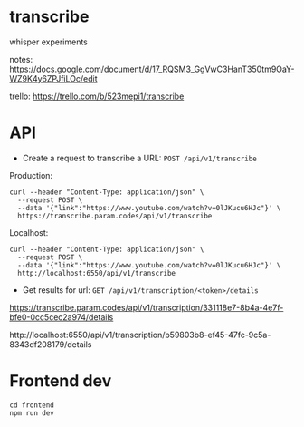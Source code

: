 # transcribe

whisper experiments

notes: https://docs.google.com/document/d/17_RQSM3_GgVwC3HanT350tm9OaY-WZ9K4y6ZPJfiLOc/edit

trello: https://trello.com/b/523mepi1/transcribe

# API

- Create a request to transcribe a URL: `POST /api/v1/transcribe`

Production:

```
curl --header "Content-Type: application/json" \
  --request POST \
  --data '{"link":"https://www.youtube.com/watch?v=0lJKucu6HJc"}' \
  https://transcribe.param.codes/api/v1/transcribe
```

Localhost:

```
curl --header "Content-Type: application/json" \
  --request POST \
  --data '{"link":"https://www.youtube.com/watch?v=0lJKucu6HJc"}' \
  http://localhost:6550/api/v1/transcribe
```

- Get results for url: `GET /api/v1/transcription/<token>/details`

https://transcribe.param.codes/api/v1/transcription/331118e7-8b4a-4e7f-bfe0-0cc5cec2a974/details

http://localhost:6550/api/v1/transcription/b59803b8-ef45-47fc-9c5a-8343df208179/details

# Frontend dev

```
cd frontend
npm run dev
```
